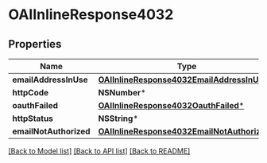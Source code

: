 # OAIInlineResponse4032

## Properties
Name | Type | Description | Notes
------------ | ------------- | ------------- | -------------
**emailAddressInUse** | [**OAIInlineResponse4032EmailAddressInUse***](OAIInlineResponse4032EmailAddressInUse.md) |  | [optional] 
**httpCode** | **NSNumber*** |  | [optional] 
**oauthFailed** | [**OAIInlineResponse4032OauthFailed***](OAIInlineResponse4032OauthFailed.md) |  | [optional] 
**httpStatus** | **NSString*** |  | [optional] 
**emailNotAuthorized** | [**OAIInlineResponse4032EmailNotAuthorized***](OAIInlineResponse4032EmailNotAuthorized.md) |  | [optional] 

[[Back to Model list]](../README.md#documentation-for-models) [[Back to API list]](../README.md#documentation-for-api-endpoints) [[Back to README]](../README.md)


